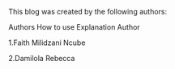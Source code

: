 This blog was created by the following authors:



Authors
How to use
Explanation
Author

1.Faith Milidzani Ncube

2.Damilola Rebecca
